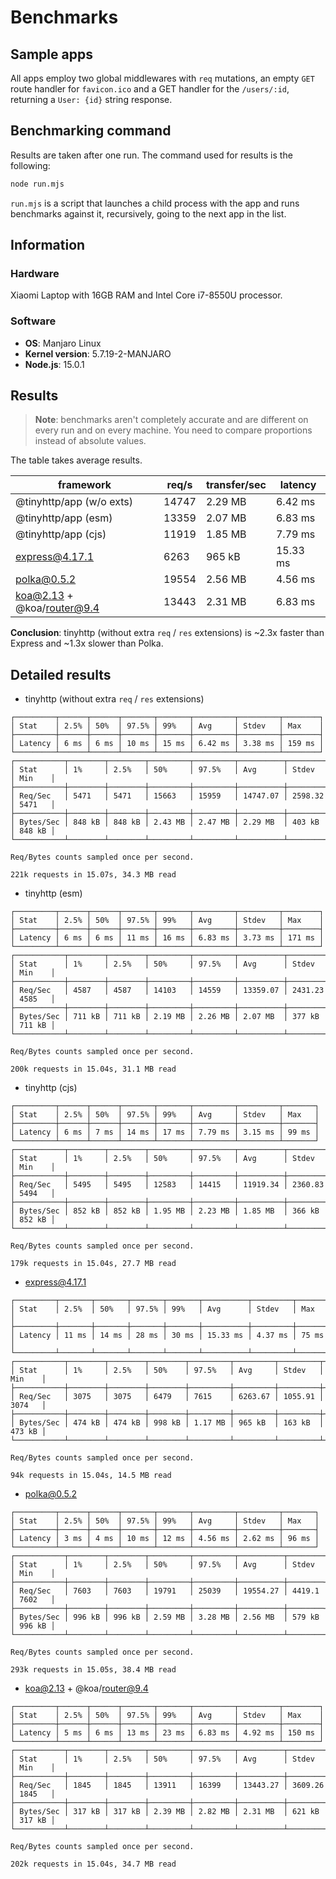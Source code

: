 # Benchmarks

## Sample apps

All apps employ two global middlewares with `req` mutations, an empty `GET` route handler for `favicon.ico` and a GET handler for the `/users/:id`, returning a `User: {id}` string response.

## Benchmarking command

Results are taken after one run. The command used for results is the following:

```sh
node run.mjs
```

`run.mjs` is a script that launches a child process with the app and runs benchmarks against it, recursively, going to the next app in the list.

## Information

### Hardware

Xiaomi Laptop with 16GB RAM and Intel Core i7-8550U processor.

### Software

- **OS**: Manjaro Linux
- **Kernel version**: 5.7.19-2-MANJARO
- **Node.js**: 15.0.1

## Results

> **Note**: benchmarks aren't completely accurate and are different on every run and on every machine. You need to compare proportions instead of absolute values.

The table takes average results.

| framework                  | req/s | transfer/sec | latency  |
| -------------------------- | ----- | ------------ | -------- |
| @tinyhttp/app (w/o exts)   | 14747 | 2.29 MB      | 6.42 ms  |
| @tinyhttp/app (esm)        | 13359 | 2.07 MB      | 6.83 ms  |
| @tinyhttp/app (cjs)        | 11919 | 1.85 MB      | 7.79 ms  |
| express@4.17.1             | 6263  | 965 kB       | 15.33 ms |
| polka@0.5.2                | 19554 | 2.56 MB      | 4.56 ms  |
| koa@2.13 + @koa/router@9.4 | 13443 | 2.31 MB      | 6.83 ms  |

**Conclusion**: tinyhttp (without extra `req` / `res` extensions) is ~2.3x faster than Express and ~1.3x slower than Polka.

## Detailed results

- tinyhttp (without extra `req` / `res` extensions)

```
┌─────────┬──────┬──────┬───────┬───────┬─────────┬─────────┬────────┐
│ Stat    │ 2.5% │ 50%  │ 97.5% │ 99%   │ Avg     │ Stdev   │ Max    │
├─────────┼──────┼──────┼───────┼───────┼─────────┼─────────┼────────┤
│ Latency │ 6 ms │ 6 ms │ 10 ms │ 15 ms │ 6.42 ms │ 3.38 ms │ 159 ms │
└─────────┴──────┴──────┴───────┴───────┴─────────┴─────────┴────────┘
┌───────────┬────────┬────────┬─────────┬─────────┬──────────┬─────────┬────────┐
│ Stat      │ 1%     │ 2.5%   │ 50%     │ 97.5%   │ Avg      │ Stdev   │ Min    │
├───────────┼────────┼────────┼─────────┼─────────┼──────────┼─────────┼────────┤
│ Req/Sec   │ 5471   │ 5471   │ 15663   │ 15959   │ 14747.07 │ 2598.32 │ 5471   │
├───────────┼────────┼────────┼─────────┼─────────┼──────────┼─────────┼────────┤
│ Bytes/Sec │ 848 kB │ 848 kB │ 2.43 MB │ 2.47 MB │ 2.29 MB  │ 403 kB  │ 848 kB │
└───────────┴────────┴────────┴─────────┴─────────┴──────────┴─────────┴────────┘

Req/Bytes counts sampled once per second.

221k requests in 15.07s, 34.3 MB read
```

- tinyhttp (esm)

```
┌─────────┬──────┬──────┬───────┬───────┬─────────┬─────────┬────────┐
│ Stat    │ 2.5% │ 50%  │ 97.5% │ 99%   │ Avg     │ Stdev   │ Max    │
├─────────┼──────┼──────┼───────┼───────┼─────────┼─────────┼────────┤
│ Latency │ 6 ms │ 6 ms │ 11 ms │ 16 ms │ 6.83 ms │ 3.73 ms │ 171 ms │
└─────────┴──────┴──────┴───────┴───────┴─────────┴─────────┴────────┘
┌───────────┬────────┬────────┬─────────┬─────────┬──────────┬─────────┬────────┐
│ Stat      │ 1%     │ 2.5%   │ 50%     │ 97.5%   │ Avg      │ Stdev   │ Min    │
├───────────┼────────┼────────┼─────────┼─────────┼──────────┼─────────┼────────┤
│ Req/Sec   │ 4587   │ 4587   │ 14103   │ 14559   │ 13359.07 │ 2431.23 │ 4585   │
├───────────┼────────┼────────┼─────────┼─────────┼──────────┼─────────┼────────┤
│ Bytes/Sec │ 711 kB │ 711 kB │ 2.19 MB │ 2.26 MB │ 2.07 MB  │ 377 kB  │ 711 kB │
└───────────┴────────┴────────┴─────────┴─────────┴──────────┴─────────┴────────┘

Req/Bytes counts sampled once per second.

200k requests in 15.04s, 31.1 MB read
```

- tinyhttp (cjs)

```
┌─────────┬──────┬──────┬───────┬───────┬─────────┬─────────┬───────┐
│ Stat    │ 2.5% │ 50%  │ 97.5% │ 99%   │ Avg     │ Stdev   │ Max   │
├─────────┼──────┼──────┼───────┼───────┼─────────┼─────────┼───────┤
│ Latency │ 6 ms │ 7 ms │ 14 ms │ 17 ms │ 7.79 ms │ 3.15 ms │ 99 ms │
└─────────┴──────┴──────┴───────┴───────┴─────────┴─────────┴───────┘
┌───────────┬────────┬────────┬─────────┬─────────┬──────────┬─────────┬────────┐
│ Stat      │ 1%     │ 2.5%   │ 50%     │ 97.5%   │ Avg      │ Stdev   │ Min    │
├───────────┼────────┼────────┼─────────┼─────────┼──────────┼─────────┼────────┤
│ Req/Sec   │ 5495   │ 5495   │ 12583   │ 14415   │ 11919.34 │ 2360.83 │ 5494   │
├───────────┼────────┼────────┼─────────┼─────────┼──────────┼─────────┼────────┤
│ Bytes/Sec │ 852 kB │ 852 kB │ 1.95 MB │ 2.23 MB │ 1.85 MB  │ 366 kB  │ 852 kB │
└───────────┴────────┴────────┴─────────┴─────────┴──────────┴─────────┴────────┘

Req/Bytes counts sampled once per second.

179k requests in 15.04s, 27.7 MB read
```

- express@4.17.1

```
┌─────────┬───────┬───────┬───────┬───────┬──────────┬─────────┬───────┐
│ Stat    │ 2.5%  │ 50%   │ 97.5% │ 99%   │ Avg      │ Stdev   │ Max   │
├─────────┼───────┼───────┼───────┼───────┼──────────┼─────────┼───────┤
│ Latency │ 11 ms │ 14 ms │ 28 ms │ 30 ms │ 15.33 ms │ 4.37 ms │ 75 ms │
└─────────┴───────┴───────┴───────┴───────┴──────────┴─────────┴───────┘
┌───────────┬────────┬────────┬────────┬─────────┬─────────┬─────────┬────────┐
│ Stat      │ 1%     │ 2.5%   │ 50%    │ 97.5%   │ Avg     │ Stdev   │ Min    │
├───────────┼────────┼────────┼────────┼─────────┼─────────┼─────────┼────────┤
│ Req/Sec   │ 3075   │ 3075   │ 6479   │ 7615    │ 6263.67 │ 1055.91 │ 3074   │
├───────────┼────────┼────────┼────────┼─────────┼─────────┼─────────┼────────┤
│ Bytes/Sec │ 474 kB │ 474 kB │ 998 kB │ 1.17 MB │ 965 kB  │ 163 kB  │ 473 kB │
└───────────┴────────┴────────┴────────┴─────────┴─────────┴─────────┴────────┘

Req/Bytes counts sampled once per second.

94k requests in 15.04s, 14.5 MB read
```

- polka@0.5.2

```
┌─────────┬──────┬──────┬───────┬───────┬─────────┬─────────┬───────┐
│ Stat    │ 2.5% │ 50%  │ 97.5% │ 99%   │ Avg     │ Stdev   │ Max   │
├─────────┼──────┼──────┼───────┼───────┼─────────┼─────────┼───────┤
│ Latency │ 3 ms │ 4 ms │ 10 ms │ 12 ms │ 4.56 ms │ 2.62 ms │ 96 ms │
└─────────┴──────┴──────┴───────┴───────┴─────────┴─────────┴───────┘
┌───────────┬────────┬────────┬─────────┬─────────┬──────────┬────────┬────────┐
│ Stat      │ 1%     │ 2.5%   │ 50%     │ 97.5%   │ Avg      │ Stdev  │ Min    │
├───────────┼────────┼────────┼─────────┼─────────┼──────────┼────────┼────────┤
│ Req/Sec   │ 7603   │ 7603   │ 19791   │ 25039   │ 19554.27 │ 4419.1 │ 7602   │
├───────────┼────────┼────────┼─────────┼─────────┼──────────┼────────┼────────┤
│ Bytes/Sec │ 996 kB │ 996 kB │ 2.59 MB │ 3.28 MB │ 2.56 MB  │ 579 kB │ 996 kB │
└───────────┴────────┴────────┴─────────┴─────────┴──────────┴────────┴────────┘

Req/Bytes counts sampled once per second.

293k requests in 15.05s, 38.4 MB read
```

- koa@2.13 + @koa/router@9.4

```
┌─────────┬──────┬──────┬───────┬───────┬─────────┬─────────┬────────┐
│ Stat    │ 2.5% │ 50%  │ 97.5% │ 99%   │ Avg     │ Stdev   │ Max    │
├─────────┼──────┼──────┼───────┼───────┼─────────┼─────────┼────────┤
│ Latency │ 5 ms │ 6 ms │ 13 ms │ 23 ms │ 6.83 ms │ 4.92 ms │ 150 ms │
└─────────┴──────┴──────┴───────┴───────┴─────────┴─────────┴────────┘
┌───────────┬────────┬────────┬─────────┬─────────┬──────────┬─────────┬────────┐
│ Stat      │ 1%     │ 2.5%   │ 50%     │ 97.5%   │ Avg      │ Stdev   │ Min    │
├───────────┼────────┼────────┼─────────┼─────────┼──────────┼─────────┼────────┤
│ Req/Sec   │ 1845   │ 1845   │ 13911   │ 16399   │ 13443.27 │ 3609.26 │ 1845   │
├───────────┼────────┼────────┼─────────┼─────────┼──────────┼─────────┼────────┤
│ Bytes/Sec │ 317 kB │ 317 kB │ 2.39 MB │ 2.82 MB │ 2.31 MB  │ 621 kB  │ 317 kB │
└───────────┴────────┴────────┴─────────┴─────────┴──────────┴─────────┴────────┘

Req/Bytes counts sampled once per second.

202k requests in 15.04s, 34.7 MB read
```
